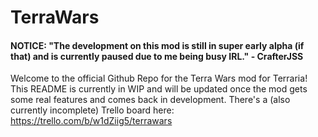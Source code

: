 # TerraWars
#### NOTICE: "The development on this mod is still in super early alpha (if that) and is currently paused due to me being busy IRL." - CrafterJSS
Welcome to the official Github Repo for the Terra Wars mod for Terraria! This README is currently in WIP and will be updated once the mod gets some real features and comes back in development. There's a (also currently incomplete) Trello board here: https://trello.com/b/w1dZiig5/terrawars
